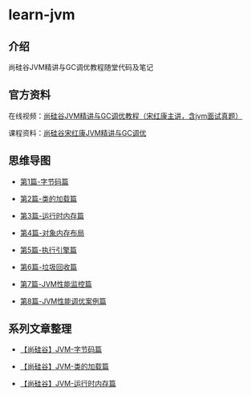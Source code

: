 # learn-jvm

## 介绍
尚硅谷JVM精讲与GC调优教程随堂代码及笔记

## 官方资料
在线视频：[尚硅谷JVM精讲与GC调优教程（宋红康主讲，含jvm面试真题）](https://www.bilibili.com/video/BV1Dz4y1A7FB)

课程资料：[尚硅谷宋红康JVM精讲与GC调优](https://pan.baidu.com/s/1ITPpXOuTwfBW2e5dksgqNw?pwd=yyds)

## 思维导图
- [第1篇-字节码篇](https://blog.shiguang666.eu.org/html/atguigu/尚硅谷_JVM精讲与GC调优第1篇-字节码篇.html)

- [第2篇-类的加载篇](https://blog.shiguang666.eu.org/html/atguigu/尚硅谷_JVM精讲与GC调优第2篇-类的加载篇.html)

- [第3篇-运行时内存篇](https://blog.shiguang666.eu.org/html/atguigu/尚硅谷_JVM精讲与GC调优第3篇-运行时内存篇)

- [第4篇-对象内存布局](https://blog.shiguang666.eu.org/html/atguigu/尚硅谷_JVM精讲与GC调优第4篇-对象内存布局.html)

- [第5篇-执行引擎篇](https://blog.shiguang666.eu.org/html/atguigu/尚硅谷_JVM精讲与GC调优第5篇-执行引擎篇.html)

- [第6篇-垃圾回收篇](https://blog.shiguang666.eu.org/html/atguigu/尚硅谷_JVM精讲与GC调优第6篇-垃圾回收篇.html)

- [第7篇-JVM性能监控篇](https://blog.shiguang666.eu.org/html/atguigu/尚硅谷_JVM精讲与GC调优第7篇-JVM性能监控篇.html)

- [第8篇-JVM性能调优案例篇](https://blog.shiguang666.eu.org/html/atguigu/尚硅谷_JVM精讲与GC调优第8篇-JVM性能调优案例篇.html)

## 系列文章整理
- [【尚硅谷】JVM-字节码篇](https://blog.shiguang666.eu.org/2024/12/11/0a6035f3745c/)

- [【尚硅谷】JVM-类的加载篇](https://blog.shiguang666.eu.org/2024/12/12/60bae9f9d9cc/)

- [【尚硅谷】JVM-运行时内存篇](https://blog.shiguang666.eu.org/2024/12/20/fddf53a80c95/)




